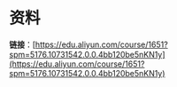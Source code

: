# 资料

**链接**：[https://edu.aliyun.com/course/1651?spm=5176.10731542.0.0.4bb120be5nKN1y](https://edu.aliyun.com/course/1651?spm=5176.10731542.0.0.4bb120be5nKN1y)
